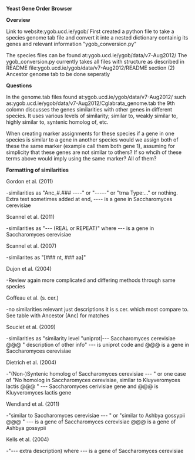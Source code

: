 **Yeast Gene Order Browser**

**Overview**

Link to website:ygob.ucd.ie/ygob/ First created a python file to take a species genome tab file and convert it inte a nested dictionary containig its genes and relevant information "ygob_conversion.py"

The species files can be found at:ygob.ucd.ie/ygob/data/v7-Aug2012/ The ygob_conversion.py currently takes all files with structure as described in README file:ygob.ucd.ie/ygob/data/v7-Aug2012/README section (2) Ancestor genome tab to be done seperatly

**Questions**

In the genome.tab files found at:ygob.ucd.ie/ygob/data/v7-Aug2012/ such as:ygob.ucd.ie/ygob/data/v7-Aug2012/Cglabrata_genome.tab the 9th colomn discusses the genes similarities with other genes in different species. It uses various levels of similarity; similar to, weakly similar to, highly similar to, syntenic homolog of, etc.

When creating marker assignments for these species if a gene in one species is similar to a gene in another species would we assign both of these the same marker (example call them both gene 1), assuming for simplicity that these genes are not similar to others? If so whcih of these terms above would imply using the same marker? All of them?

**Formatting of similarities**

Gordon et al. (2011)

-similarities as "Anc_#.### ----" or "-----" or "trna Type:..." or nothing. Extra text sometimes added at end, ---- is a gene in Saccharomyces cerevisiae

Scannel et al. (2011)

-similarities as "--- (REAL or REPEAT)" where --- is a gene in Saccharomyces cerevisiae

Scannel et al. (2007)

-similarites as "[### nt, ### aa]"

Dujon et al. (2004)

-Review again more complicated and differing methods through same species

Goffeau et al. (s. cer.)

-no similarities relevant just descriptions it is s.cer. which most compare to. See table with Ancestor (Anc) for matches

Souciet et al. (2009)

-similarities as "similarity level "uniprot|--- Saccharomyces cerevisiae @@@ " description of other info" --- is uniprot code and @@@ is a gene in Saccharomyces cerevisiae

Dietrich et al. (2004)

-"(Non-)Syntenic homolog of Saccharomyces cerevisiae --- " or one case of "No homolog in Saccharomyces cerevisiae, similar   to Kluyveromyces lactis @@@ "  --- Saccharomyces cerivisiae gene and @@@ is Kluyveromyces lactis gene

Wendland et al. (2011)

-"similar to Saccharomyces cerevisiae --- " or "similar to Ashbya gossypii @@@ " --- is a gene of Saccharomyces cerevisiae  @@@ is a gene of Ashbya gossypii

Kells et al. (2004)

-"--- extra description) where --- is a gene of Saccharomyces cerevisiae
